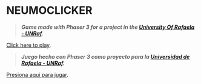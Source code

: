 # NEUMOCLICKER
>***Game made with Phaser 3 for a project in the [University Of Rafaela - UNRaf](https://www.unraf.edu.ar).***

[Click here to play](https://ezequse.github.io/NEUMOCLICKER/).

>***Juego hecho con Phaser 3 como proyecto para la [Universidad de Rafaela - UNRaf](https://www.unraf.edu.ar).***

[Presiona aqui para jugar](https://ezequse.github.io/NEUMOCLICKER/).



